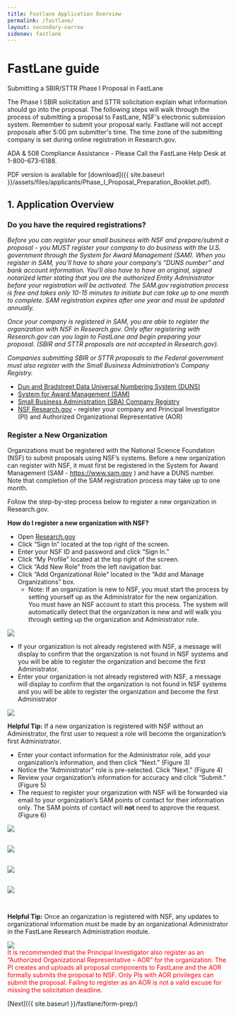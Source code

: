 ```yaml
---
title: Fastlane Application Overview
permalink: /fastlane/
layout: secondary-narrow
sidenav: fastlane
---
```

# FastLane guide

Submitting a SBIR/STTR Phase I Proposal in FastLane

The Phase I SBIR solicitation and STTR solicitation explain what information should go into the proposal. The following steps will walk through the process of submitting a proposal to FastLane, NSF's electronic submission system. Remember to submit your proposal early. Fastlane will not accept proposals after 5:00 pm submitter's time.  The time zone of the submitting company is set during online registration in Research.gov.

ADA & 508 Compliance Assistance - Please Call the FastLane Help Desk at 1-800-673-6188.

PDF version is available for [download]({{ site.baseurl }}/assets/files/applicants/Phase_I_Proposal_Preparation_Booklet.pdf).
## 1. Application Overview

### Do you have the required registrations?

*Before you can register your small business with NSF and prepare/submit a proposal - you MUST register your company to do business with the U.S. government through the System for Award Management (SAM). When you register in SAM, you’ll have to share your company’s “DUNS number” and bank account information. You’ll also have to have an original, signed notarized letter stating that you are the authorized Entity Administrator before your registration will be activated. The SAM.gov registration process is free and takes only 10-15 minutes to initiate but can take up to one month to complete. SAM registration expires after one year and must be updated annually.*

*Once your company is registered in SAM, you are able to register the organization with NSF in Research.gov. Only after registering with Research.gov can you login to FastLane and begin preparing your proposal. (SBIR and STTR proposals are not accepted in Research.gov).*

*Companies submitting SBIR or STTR proposals to the Federal government must also register with the Small Business Administration’s Company Registry.*

* [Dun and Bradstreet Data Universal Numbering System (DUNS)](https://www.nsf.gov/cgi-bin/good-bye?https://iupdate.dnb.com/iUpdate/viewiUpdateHome.htm)
* [System for Award Management (SAM)](https://www.sam.gov/portal/public/SAM)
* [Small Business Administration (SBA) Company Registry](https://www.sbir.gov/registration)
* [NSF Research.gov](https://www.research.gov/research-portal/appmanager/base/desktop?_nfpb=true&_pageLabel=research_home_page) - register your company and Principal Investigator (PI) and Authorized Organizational Representative (AOR)

### Register a New Organization

Organizations must be registered with the National Science Foundation (NSF) to submit proposals using NSF’s systems. Before a new organization can register with NSF, it must first be registered in the System for Award Management <span markdown="0">(SAM - <a href="https://www.sam.gov"> https://www.sam.gov </a>)</span> and have a DUNS number. Note that completion of the SAM registration process may take up to one month.

Follow the step-by-step process below to register a new organization in Research.gov.

**How do I register a new organization with NSF?**
* Open [Research.gov](https://www.research.gov/research-portal/appmanager/base/desktop?_nfpb=true&_pageLabel=research_home_page)
* Click “Sign In” located at the top right of the screen.
* Enter your NSF ID and password and click “Sign In.”
* Click “My Profile” located at the top right of the screen.
* Click “Add New Role” from the left navigation bar.
* Click “Add Organizational Role” located in the “Add and Manage Organizations” box. 
    * Note: If an organization is new to NSF, you must start the process by setting yourself up as the Administrator for the new organization. You must have an NSF account to start this process. The system will automatically detect that the organization is new and will walk you through setting up the organization and Administrator role.
 <div markdown="0">   
<img style="margin:0px;" src="../assets/img/fastlane/newOrg1.jpg">
</div>

* If your organization is not already registered with NSF, a message will display to confirm that the organization is not found in NSF systems and you will be able to register the organization and become the first Administrator. 
* Enter your organization is not already registered with NSF, a message will display to confirm that the organization is not found in NSF systems and you will be able to register the organization and become the first Administrator

<div markdown="0">   
<img style="margin:0px;" src="../assets/img/fastlane/newOrg2.jpg"></div>

**Helpful Tip:** If a new organization is registered with NSF without an Administrator, the first user to request a role will become the organization’s first Administrator.

* Enter your contact information for the Administrator role, add your organization’s information, and then click “Next.”
(Figure 3)
* Notice the “Administrator” role is pre-selected. Click “Next.” (Figure 4)
* Review your organization’s information for accuracy and click “Submit.” (Figure 5)
* The request to register your organization with NSF will be forwarded via email to your organization’s SAM points of contact for their information only. The SAM points of contact will **not** need to approve the request. (Figure 6)

<div markdown="0">   
<img style="margin-bottom:30px;" src="../assets/img/fastlane/newOrg3.jpg"></div>

<div markdown="0">   
<img style="margin-bottom:30px;" src="../assets/img/fastlane/newOrg4.jpg"></div>


<div markdown="0">   
<img style="margin-bottom:30px;" src="../assets/img/fastlane/newOrg5.jpg"></div>


<div markdown="0">   
<img style="margin-bottom:30px;" src="../assets/img/fastlane/newOrg6.jpg">
</div>

**Helpful Tip:** Once an organization is registered with NSF, any updates to organizational information must be made by an organizational Administrator in the FastLane Research Administration module.
<div markdown="0">   
<img style="margin:0px;" src="../assets/img/fastlane/helpfulTip.png">
</div>
<span style="color:red;">It is recommended that the Principal Investigator also register as an “Authorized Organizational Representative – AOR” for the organization.  The PI creates and uploads all proposal components to FastLane and the AOR formally submits the proposal to NSF.  Only PIs with AOR privileges can submit the proposal.  Failing to register as an AOR is not a valid excuse for missing the solicitation deadline.</span>


[Next]({{ site.baseurl }}/fastlane/form-prep/)
